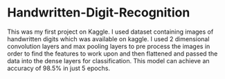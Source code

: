 # Handwritten-Digit-Recognition

This was my first project on Kaggle. I used dataset containing images of handwritten digits which was available on kaggle.
I used 2 dimensional convolution layers and max pooling layers to pre process the images in order to find the features to work upon 
and then flattened and passed the data into the dense layers for classification.
This model can achieve an accuracy of 98.5% in just 5 epochs.
